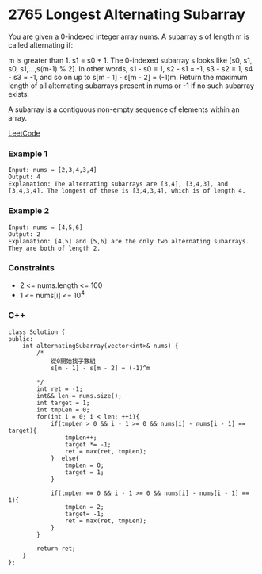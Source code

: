 # 2765 Longest Alternating Subarray

You are given a 0-indexed integer array nums. A subarray s of length m is called alternating if:

m is greater than 1.
s1 = s0 + 1.
The 0-indexed subarray s looks like [s0, s1, s0, s1,...,s(m-1) % 2]. In other words, s1 - s0 = 1, s2 - s1 = -1, s3 - s2 = 1, s4 - s3 = -1, and so on up to s[m - 1] - s[m - 2] = (-1)m.
Return the maximum length of all alternating subarrays present in nums or -1 if no such subarray exists.

A subarray is a contiguous non-empty sequence of elements within an array.
 

[LeetCode](https://leetcode.cn/problems/longest-alternating-subarray/)


### Example 1

```
Input: nums = [2,3,4,3,4]
Output: 4
Explanation: The alternating subarrays are [3,4], [3,4,3], and [3,4,3,4]. The longest of these is [3,4,3,4], which is of length 4.
```

### Example 2

```
Input: nums = [4,5,6]
Output: 2
Explanation: [4,5] and [5,6] are the only two alternating subarrays. They are both of length 2.
```


### Constraints

* 2 <= nums.length <= 100
* 1 <= nums[i] <= 10<sup>4</sup>


### C++ 

```
class Solution {
public:
    int alternatingSubarray(vector<int>& nums) {
        /*
            從0開始找子數組
            s[m - 1] - s[m - 2] = (-1)^m
           
        */
        int ret = -1;
        int&& len = nums.size();
        int target = 1;
        int tmpLen = 0;
        for(int i = 0; i < len; ++i){
            if(tmpLen > 0 && i - 1 >= 0 && nums[i] - nums[i - 1] == target){
                tmpLen++;
                target *= -1;
                ret = max(ret, tmpLen);
            }  else{
                tmpLen = 0;
                target = 1;
            }

            if(tmpLen == 0 && i - 1 >= 0 && nums[i] - nums[i - 1] == 1){
                tmpLen = 2;
                target= -1;
                ret = max(ret, tmpLen);
            }
        }
        
        return ret;
    }
};
```